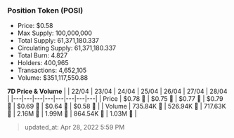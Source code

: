 
  ### Position Token (POSI)
  - Price: $0.58
  - Max Supply: 100,000,000
  - Total Supply: 61,371,180.337
  - Circulating Supply: 61,371,180.337
  - Total Burn: 4.827
  - Holders: 400,965
  - Transactions: 4,652,105
  - Volume: $351,117,550.88

  **7D Price & Volume**
  | | 22&#x2F;04 | 23&#x2F;04 | 24&#x2F;04 | 25&#x2F;04 | 26&#x2F;04 | 27&#x2F;04 | 28&#x2F;04 |
  |---|---|---|---|---|---|---|---|
  | Price | $0.78 🔻 | $0.75 🔻 | $0.77 🚀 | $0.79 🚀 | $0.69 🔻 | $0.64 🔻 | $0.58 🔻 |
  | Volume | 735.84K 🚀 | 526.94K 🔻 | 717.63K 🚀 | 2.16M 🚀 | 1.99M 🔻 | 864.54K 🔻 | 1.03M 🚀 |

  > updated_at: Apr 28, 2022 5:59 PM
